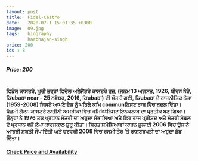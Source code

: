 ```yaml
---
layout: post
title:  Fidel-Castro
date:   2020-07-1 15:01:35 +0300
image:  09.jpg
tags:   biography
        harbhajan-singh
price: 200
ids : 8
---
```



<h5>Price: 200 </h5>.<br>

<strong>
ਫਿਡੇਲ ਕਾਸਤਰੋ, ਪੂਰੀ ਤਰ੍ਹਾਂ ਫਿਦੇਲ ਅਲੇਜੈਂਡਰੋ ਕਾਸਟਰੋ ਰੁਜ਼, (ਜਨਮ 13 ਅਗਸਤ, 1926, ਬੀਰਨ ਨੇੜੇ, ਕਿubaਬਾ near - 25 ਨਵੰਬਰ, 2016, ਕਿubaਬਾ) ਦੀ ਮੌਤ ਹੋ ਗਈ, ਕਿubaਬਾ ਦੇ ਰਾਜਨੀਤਿਕ ਨੇਤਾ (1959-2008) ਜਿਸਨੇ ਆਪਣੇ ਦੇਸ਼ ਨੂੰ ਪਹਿਲੇ ਕਮਿ communਨਿਸਟ ਰਾਜ ਵਿੱਚ ਬਦਲ ਦਿੱਤਾ। ਪੱਛਮੀ ਗੋਲਾ. ਕਾਸਟਰੋ ਲਾਤੀਨੀ ਅਮਰੀਕਾ ਵਿਚ ਕਮਿistਨਿਸਟ ਇਨਕਲਾਬ ਦਾ ਪ੍ਰਤੀਕ ਬਣ ਗਿਆ। ਉਨ੍ਹਾਂ ਨੇ 1976 ਤਕ ਪ੍ਰਧਾਨ ਮੰਤਰੀ ਦਾ ਅਹੁਦਾ ਸੰਭਾਲਿਆ ਅਤੇ ਫਿਰ ਰਾਜ ਪ੍ਰੀਸ਼ਦ ਅਤੇ ਮੰਤਰੀ ਮੰਡਲ ਦੇ ਪ੍ਰਧਾਨ ਵਜੋਂ ਲੰਮਾ ਕਾਰਜਕਾਲ ਸ਼ੁਰੂ ਕੀਤਾ। ਸਿਹਤ ਸਮੱਸਿਆਵਾਂ ਕਾਰਨ ਜੁਲਾਈ 2006 ਵਿਚ ਉਸ ਨੇ ਆਰਜ਼ੀ ਸ਼ਕਤੀ ਸੌਂਪ ਦਿੱਤੀ ਅਤੇ ਫਰਵਰੀ 2008 ਵਿਚ ਰਸਮੀ ਤੌਰ ‘ਤੇ ਰਾਸ਼ਟਰਪਤੀ ਦਾ ਅਹੁਦਾ ਛੱਡ ਦਿੱਤਾ।
</strong>


<h4><a class="add-cart cart1" href="/{{ site.baseurl }}/books#8"><b>Check Price and Availability</b></a></h4>

<body>
 <script src="{{ site.baseurl }}/js/main.js"></script>
 </body>